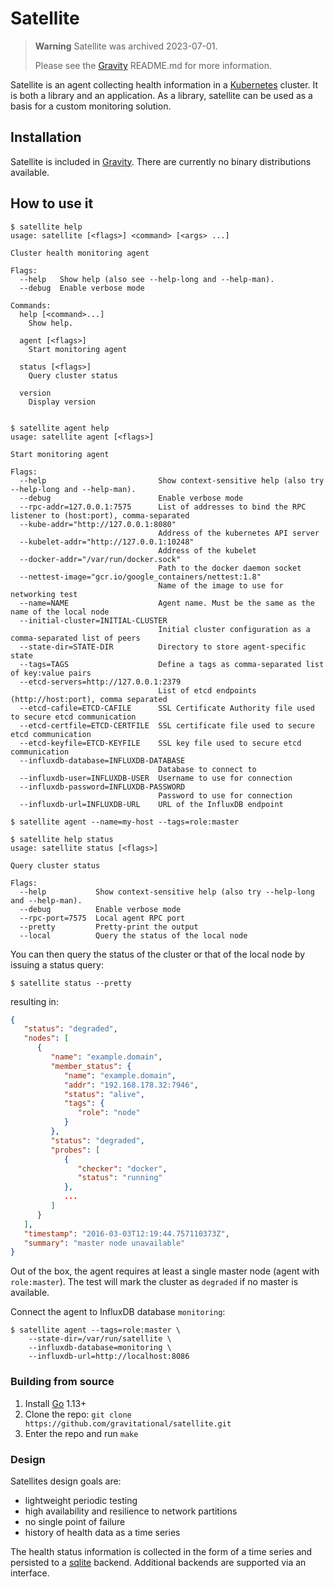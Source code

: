 # Satellite

> **Warning**
> Satellite was archived 2023-07-01.
>
> Please see the [Gravity](https://github.com/gravitational/gravity) README.md for more information.


Satellite is an agent collecting health information in a [Kubernetes](https://github.com/kubernetes/kubernetes) cluster.
It is both a library and an application. As a library, satellite can be used as a basis for a custom monitoring solution.

## Installation

Satellite is included in [Gravity](https://github.com/gravitational/gravity).
There are currently no binary distributions available.

## How to use it

```console
$ satellite help
usage: satellite [<flags>] <command> [<args> ...]

Cluster health monitoring agent

Flags:
  --help   Show help (also see --help-long and --help-man).
  --debug  Enable verbose mode

Commands:
  help [<command>...]
    Show help.

  agent [<flags>]
    Start monitoring agent

  status [<flags>]
    Query cluster status

  version
    Display version


$ satellite agent help
usage: satellite agent [<flags>]

Start monitoring agent

Flags:
  --help                         Show context-sensitive help (also try --help-long and --help-man).
  --debug                        Enable verbose mode
  --rpc-addr=127.0.0.1:7575      List of addresses to bind the RPC listener to (host:port), comma-separated
  --kube-addr="http://127.0.0.1:8080"
                                 Address of the kubernetes API server
  --kubelet-addr="http://127.0.0.1:10248"
                                 Address of the kubelet
  --docker-addr="/var/run/docker.sock"
                                 Path to the docker daemon socket
  --nettest-image="gcr.io/google_containers/nettest:1.8"
                                 Name of the image to use for networking test
  --name=NAME                    Agent name. Must be the same as the name of the local node
  --initial-cluster=INITIAL-CLUSTER  
                                 Initial cluster configuration as a comma-separated list of peers
  --state-dir=STATE-DIR          Directory to store agent-specific state
  --tags=TAGS                    Define a tags as comma-separated list of key:value pairs
  --etcd-servers=http://127.0.0.1:2379
                                 List of etcd endpoints (http://host:port), comma separated
  --etcd-cafile=ETCD-CAFILE      SSL Certificate Authority file used to secure etcd communication
  --etcd-certfile=ETCD-CERTFILE  SSL certificate file used to secure etcd communication
  --etcd-keyfile=ETCD-KEYFILE    SSL key file used to secure etcd communication
  --influxdb-database=INFLUXDB-DATABASE
                                 Database to connect to
  --influxdb-user=INFLUXDB-USER  Username to use for connection
  --influxdb-password=INFLUXDB-PASSWORD
                                 Password to use for connection
  --influxdb-url=INFLUXDB-URL    URL of the InfluxDB endpoint

$ satellite agent --name=my-host --tags=role:master

$ satellite help status
usage: satellite status [<flags>]

Query cluster status

Flags:
  --help           Show context-sensitive help (also try --help-long and --help-man).
  --debug          Enable verbose mode
  --rpc-port=7575  Local agent RPC port
  --pretty         Pretty-print the output
  --local          Query the status of the local node
```

You can then query the status of the cluster or that of the local node by issuing a status query:

```console
$ satellite status --pretty
```

resulting in:

```json
{
   "status": "degraded",
   "nodes": [
      {
         "name": "example.domain",
         "member_status": {
            "name": "example.domain",
            "addr": "192.168.178.32:7946",
            "status": "alive",
            "tags": {
               "role": "node"
            }
         },
         "status": "degraded",
         "probes": [
            {
               "checker": "docker",
               "status": "running"
            },
            ...
         ]
      }
   ],
   "timestamp": "2016-03-03T12:19:44.757110373Z",
   "summary": "master node unavailable"
}
```


Out of the box, the agent requires at least a single master node (agent with `role:master`). The test will mark the cluster as `degraded` if no master is available.

Connect the agent to InfluxDB database `monitoring`:

```console
$ satellite agent --tags=role:master \
	--state-dir=/var/run/satellite \
	--influxdb-database=monitoring \
	--influxdb-url=http://localhost:8086
```

### Building from source

 1. Install [Go](https://blog.golang.org/using-go-modules) 1.13+
 1. Clone the repo: `git clone https://github.com/gravitational/satellite.git`
 1. Enter the repo and run `make`

### Design

Satellites design goals are:

 - lightweight periodic testing
 - high availability and resilience to network partitions
 - no single point of failure
 - history of health data as a time series

The health status information is collected in the form of a time series and persisted to a [sqlite](https://www.sqlite.org/) backend.
Additional backends are supported via an interface.
